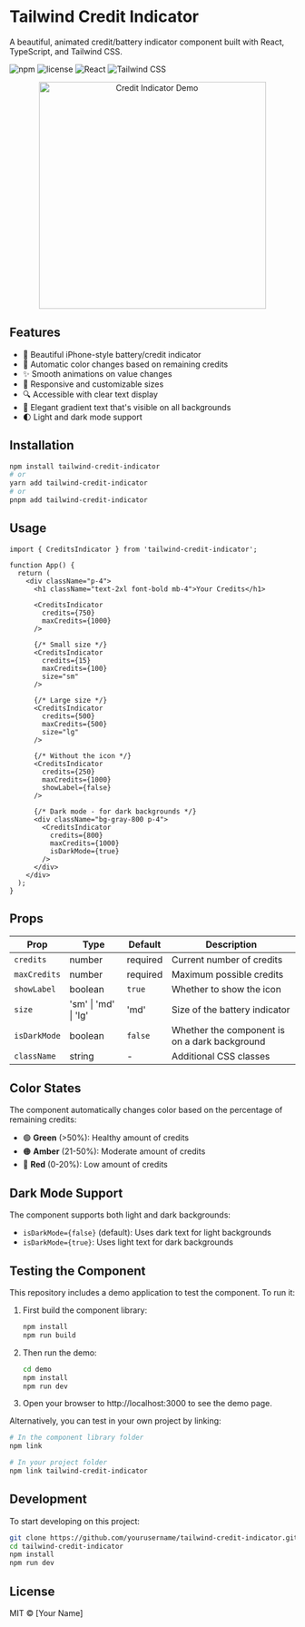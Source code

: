 # Tailwind Credit Indicator

A beautiful, animated credit/battery indicator component built with React, TypeScript, and Tailwind CSS.

![npm](https://img.shields.io/npm/v/tailwind-credit-indicator)
![license](https://img.shields.io/npm/l/tailwind-credit-indicator)
![React](https://img.shields.io/badge/React-17%2B-blue)
![Tailwind CSS](https://img.shields.io/badge/Tailwind%20CSS-3.0%2B-blue)

<p align="center">
  <img src="https://placeholder-for-your-demo-image.com/demo.gif" alt="Credit Indicator Demo" width="400">
</p>

## Features

- 🔋 Beautiful iPhone-style battery/credit indicator
- 🎨 Automatic color changes based on remaining credits
- ✨ Smooth animations on value changes
- 📱 Responsive and customizable sizes
- 🔍 Accessible with clear text display
- 🌈 Elegant gradient text that's visible on all backgrounds
- 🌓 Light and dark mode support

## Installation

```bash
npm install tailwind-credit-indicator
# or
yarn add tailwind-credit-indicator
# or
pnpm add tailwind-credit-indicator
```

## Usage

```tsx
import { CreditsIndicator } from 'tailwind-credit-indicator';

function App() {
  return (
    <div className="p-4">
      <h1 className="text-2xl font-bold mb-4">Your Credits</h1>
      
      <CreditsIndicator 
        credits={750} 
        maxCredits={1000} 
      />
      
      {/* Small size */}
      <CreditsIndicator 
        credits={15} 
        maxCredits={100} 
        size="sm" 
      />
      
      {/* Large size */}
      <CreditsIndicator 
        credits={500} 
        maxCredits={500} 
        size="lg" 
      />
      
      {/* Without the icon */}
      <CreditsIndicator 
        credits={250} 
        maxCredits={1000} 
        showLabel={false} 
      />
      
      {/* Dark mode - for dark backgrounds */}
      <div className="bg-gray-800 p-4">
        <CreditsIndicator 
          credits={800} 
          maxCredits={1000}
          isDarkMode={true}
        />
      </div>
    </div>
  );
}
```

## Props

| Prop | Type | Default | Description |
|------|------|---------|-------------|
| `credits` | number | required | Current number of credits |
| `maxCredits` | number | required | Maximum possible credits |
| `showLabel` | boolean | `true` | Whether to show the icon |
| `size` | 'sm' \| 'md' \| 'lg' | 'md' | Size of the battery indicator |
| `isDarkMode` | boolean | `false` | Whether the component is on a dark background |
| `className` | string | - | Additional CSS classes |

## Color States

The component automatically changes color based on the percentage of remaining credits:

- 🟢 **Green** (>50%): Healthy amount of credits
- 🟠 **Amber** (21-50%): Moderate amount of credits
- 🔴 **Red** (0-20%): Low amount of credits

## Dark Mode Support

The component supports both light and dark backgrounds:

- `isDarkMode={false}` (default): Uses dark text for light backgrounds
- `isDarkMode={true}`: Uses light text for dark backgrounds

## Testing the Component

This repository includes a demo application to test the component. To run it:

1. First build the component library:
   ```bash
   npm install
   npm run build
   ```

2. Then run the demo:
   ```bash
   cd demo
   npm install
   npm run dev
   ```

3. Open your browser to http://localhost:3000 to see the demo page.

Alternatively, you can test in your own project by linking:

```bash
# In the component library folder
npm link

# In your project folder
npm link tailwind-credit-indicator
```

## Development

To start developing on this project:

```bash
git clone https://github.com/yourusername/tailwind-credit-indicator.git
cd tailwind-credit-indicator
npm install
npm run dev
```

## License

MIT © [Your Name] 